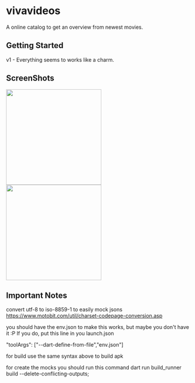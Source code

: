 # vivavideos

A online catalog to get an overview from newest movies.

## Getting Started

v1 - Everything seems to works like a charm.

## ScreenShots

<img src="https://github.com/brunos0/vivavideos/assets/49425249/b4600b6b-0130-4a88-a3c0-c3cb4085affd" width="260"> <img src="https://github.com/brunos0/vivavideos/assets/49425249/13c38b1e-5c52-4f55-8a01-06e3f0adba4d" width="260">


## Important Notes

convert utf-8 to iso-8859-1 to easily mock jsons
https://www.motobit.com/util/charset-codepage-conversion.asp

you should have the env.json to make this works, but maybe you don't have it :P
If you do, put this line in you launch.json

  "toolArgs": ["--dart-define-from-file","env.json"]

for build use the same syntax above to build apk

for create the mocks you should run this command
dart run build_runner build --delete-conflicting-outputs;  
